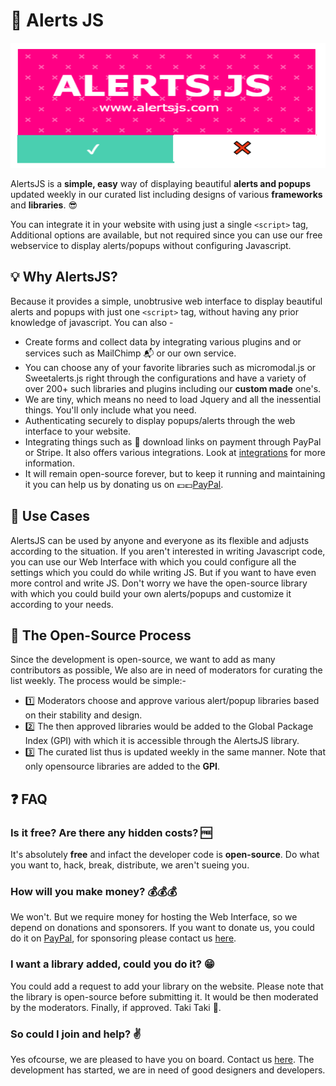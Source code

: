 # 🎁 Alerts JS

<p align="center">
  <img width="600" height="200" src="logo.png">
</p>

AlertsJS is a **simple, easy** way of displaying beautiful **alerts and popups** updated weekly in our curated list including designs of various **frameworks** and **libraries**. 😎

You can integrate it in your website with using just a single `<script>` tag, Additional options are available, but not required since you can use our free webservice to display alerts/popups without configuring Javascript.

## 💡 Why AlertsJS?
Because it provides a simple, unobtrusive web interface to display beautiful alerts and popups with just one ``<script>`` tag, without having any prior knowledge of javascript. You can also - 
- Create forms and collect data by integrating various plugins and or services such as MailChimp 📬 or our own service.
- You can choose any of your favorite libraries such as micromodal.js or Sweetalerts.js right through the configurations and have a variety of over 200+ such libraries and plugins including our **custom made** one's.
- We are tiny, which means no need to load Jquery and all the inessential things. You'll only include what you need.
- Authenticating securely to display popups/alerts through the web interface to your website.
- Integrating things such as 🔗 download links on payment through PayPal or Stripe. It also offers various integrations. Look at [integrations](#integrations) for more information.
- It will remain open-source forever, but to keep it running and maintaining it you can help us by donating us on 💷💷[PayPal](https://www.paypal.me/udicon).

## 👥 Use Cases
AlertsJS can be used by anyone and everyone as its flexible and adjusts according to the situation. If you aren't interested in writing Javascript code, you can use our Web Interface with which you could configure all the settings which you could do while writing JS. But if you want to have even more control and write JS. Don't worry we have the open-source library with which you could build your own alerts/popups and customize it according to your needs.
## 🚛 The Open-Source Process
Since the development is open-source, we want to add as many contributors as possible, We also are in need of moderators for curating the list weekly. The process would be simple:- 
- 1️⃣ Moderators choose and approve various alert/popup libraries based on their stability and design.
- 2️⃣ The then approved libraries would be added to the Global Package Index (GPI) with which it is accessible through the AlertsJS library.
- 3️⃣ The curated list thus is updated weekly in the same manner. Note that only opensource libraries are added to the **GPI**.

## ❓ FAQ

### Is it free? Are there any hidden costs? 🆓
It's absolutely **free** and infact the developer code is **open-source**. Do what you want to, hack, break, distribute, we aren't sueing you.

### How will you make money? 💰💰💰
We won't. But we require money for hosting the Web Interface, so we depend on donations and sponsorers. If you want to donate us, you could do it on [PayPal](https://www.paypal.me/udicon), for sponsoring please contact us
[here](https://utkarsh.co).

### I want a library added, could you do it? 😁
You could add a request to add your library on the website. Please note that the library is open-source before submitting it. It would be then moderated by the moderators. Finally, if approved. Taki Taki 🙌.
### So could I join and help? ✌
Yes ofcourse, we are pleased to have you on board. Contact us [here](https://utkarsh.co). The development has started, we are in need of good designers and developers.